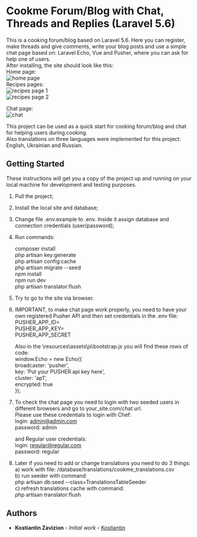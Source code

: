 # Cookme Forum/Blog with Chat, Threads and Replies (Laravel 5.6)

This is a cooking forum/blog based on Laravel 5.6. Here you can register, make threads and give comments, write your blog posts and use a simple chat page based on: Laravel Echo, Vue and Pusher, where you can ask for help one of users.  
After installing, the site should look like this:  
  Home page:  
  ![home page](https://github.com/Kostiantin/cookme/blob/master/public/img/screenshots/home_page_en.png)  
  Recipes pages:  
    ![recipes page 1](https://github.com/Kostiantin/cookme/blob/master/public/img/screenshots/recipes_1.png)  
    ![recipes page 2](https://github.com/Kostiantin/cookme/blob/master/public/img/screenshots/recipes_2.png)  
      
  Chat page:  
  ![chat](https://github.com/Kostiantin/cookme/blob/master/public/img/screenshots/cookme_chat.png)    

This project can be used as a quick start for cooking forum/blog and chat for helping users during cooking.  
Also translations on three languages were implemented for this project: English, Ukrainian and Russian.  

## Getting Started

These instructions will get you a copy of the project up and running on your local machine for development and testing purposes.

1) Pull the project;

2) Install the local site and database;

3) Change file .env.example to .env. Inside it assign database and connection credentials (user/password);

4) Run commands:  
     
     composer install  
     php artisan key:generate  
     php artisan config:cache  
     php artisan migrate --seed  
     npm install  
     npm run dev  
     php artisan translator:flush  
     
5) Try to go to the site via browser.  

6) IMPORTANT, to make chat page work properly, you need to have your own registered Pusher API and then set credentials in the .env file:  
     PUSHER_APP_ID=  
     PUSHER_APP_KEY=  
     PUSHER_APP_SECRET  
     
   Also in the \resources\assets\js\bootstrap.js you will find these rows of code:  
     window.Echo = new Echo({  
         broadcaster: 'pusher',  
         key: 'Put your PUSHER api key here',  
         cluster: 'ap1',  
         encrypted: true  
     });  

7) To check the chat page you need to login with two seeded users in different browsers and go to your_site.com/chat url.  
   Please use these credentials to login with Chef:  
     login: admin@admin.com  
     password: admin  
     
   and Regular user credentials:  
     login: regular@regular.com  
     password: regular  
     
8) Later if you need to add or change translations you need to do 3 things:  
     a) work with file: /database/translations/cookme_translations.csv  
     b) run seeder with command:  
          php artisan db:seed --class=TranslationsTableSeeder  
     c) refresh translations cache with command:  
          php artisan translator:flush  
       
## Authors

* **Kostiantin Zavizion** - *Initial work* - [Kostiantin](https://github.com/Kostiantin)
